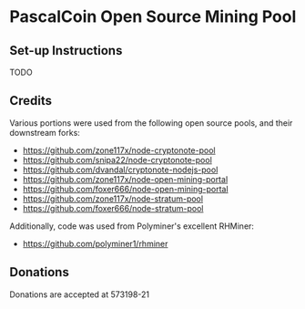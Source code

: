 # PascalCoin Open Source Mining Pool

## Set-up Instructions

TODO

## Credits

Various portions were used from the following open source pools, and their downstream forks:

* https://github.com/zone117x/node-cryptonote-pool
* https://github.com/snipa22/node-cryptonote-pool
* https://github.com/dvandal/cryptonote-nodejs-pool
* https://github.com/zone117x/node-open-mining-portal
* https://github.com/foxer666/node-open-mining-portal
* https://github.com/zone117x/node-stratum-pool
* https://github.com/foxer666/node-stratum-pool

Additionally, code was used from Polyminer's excellent RHMiner:

* https://github.com/polyminer1/rhminer

## Donations

Donations are accepted at 573198-21